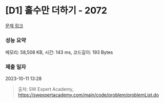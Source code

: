 # [D1] 홀수만 더하기 - 2072 

[문제 링크](https://swexpertacademy.com/main/code/problem/problemDetail.do?contestProbId=AV5QSEhaA5sDFAUq) 

### 성능 요약

메모리: 58,508 KB, 시간: 143 ms, 코드길이: 193 Bytes

### 제출 일자

2023-10-11 13:28



> 출처: SW Expert Academy, https://swexpertacademy.com/main/code/problem/problemList.do